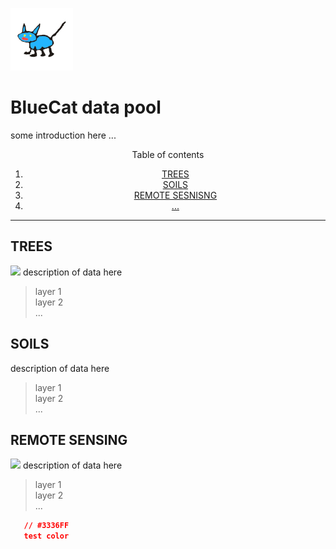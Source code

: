 <p align="right"> 

![](docs/logo.jpg)

</p>

# **BlueCat data pool**


some introduction here ...  


<div align="center">

Table of contents  
 1. [TREES](#trees)
 2. [SOILS](#soils)
 3. [REMOTE SESNISNG](#remotesensing)
 4. [...](#...)

*******
</div>



<div id='trees'/>  

## TREES
![](docs/mapa.jpg)
description of data here

> layer 1  
> layer 2  
> ...  

<div id='soils'/>  

## SOILS

description of data here

> layer 1  
> layer 2  
> ...   

<div id='remotesensing'/>  

## REMOTE SENSING
![](docs/pointcloud.jpg)
description of data here

> layer 1  
> layer 2  
> ...   


```json
   // #3336FF
   test color
```


